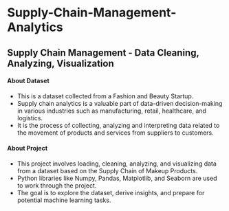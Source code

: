 # Supply-Chain-Management-Analytics
## Supply Chain Management - Data Cleaning, Analyzing, Visualization

#### About Dataset
* This is a dataset collected from a Fashion and Beauty Startup.
* Supply chain analytics is a valuable part of data-driven decision-making in various industries such as manufacturing, retail, healthcare, and logistics.
* It is the process of collecting, analyzing and interpreting data related to the movement of products and services from suppliers to customers.

#### About Project
* This project involves loading, cleaning, analyzing, and visualizing data from a dataset based on the Supply Chain of Makeup Products.
* Python libraries like Numpy, Pandas, Matplotlib, and Seaborn are used to work through the project.
* The goal is to explore the dataset, derive insights, and prepare for potential machine learning tasks.
